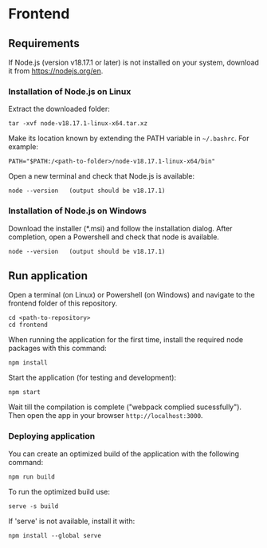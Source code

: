 # Frontend

## Requirements

If Node.js (version v18.17.1 or later) is not installed on your system, download it from https://nodejs.org/en. 

### Installation of Node.js on Linux
Extract the downloaded folder:
```
tar -xvf node-v18.17.1-linux-x64.tar.xz
```
Make its location known by extending the PATH variable in `~/.bashrc`. For example:
```
PATH="$PATH:/<path-to-folder>/node-v18.17.1-linux-x64/bin"
```
Open a new terminal and check that Node.js is available:
```
node --version   (output should be v18.17.1)
```

### Installation of Node.js on Windows

Download the installer (*.msi) and follow the installation dialog. After completion, open a Powershell and check that node is available.
```
node --version   (output should be v18.17.1)
```

## Run application

Open a terminal (on Linux) or Powershell (on Windows) and navigate to the frontend folder of this repository. 
```
cd <path-to-repository>
cd frontend
```

When running the application for the first time, install the required node packages with this command:
```
npm install
```
Start the application (for testing and development):
```
npm start
```
Wait till the compilation is complete ("webpack complied sucessfully"). Then open the app in your browser `http://localhost:3000`.

### Deploying application
You can create an optimized build of the application with the following command:
```
npm run build
```
To run the optimized build use:
```
serve -s build
```
If 'serve' is not available, install it with:
```
npm install --global serve
```

<!---
## Known issues
If there are certificate errors downloading packages during install or run use the following setting before executing meteor command.
#### Resolve in Linux
```
NODE_TLS_REJECT_UNAUTHORIZED=0 meteor <any-command>
```

#### Resolve in Windows
In standard command prompt:
```
set NODE_TLS_REJECT_UNAUTHORIZED=0
```
in Powershell use:
```
$env:NODE_TLS_REJECT_UNAUTHORIZED = "0"
```

serve cannot be run on Windows:
https://www.com-magazin.de/tipps-tricks/powershell/windows-10-verweigert-ausfuehrung-powershell-skript-2546684.html
--->